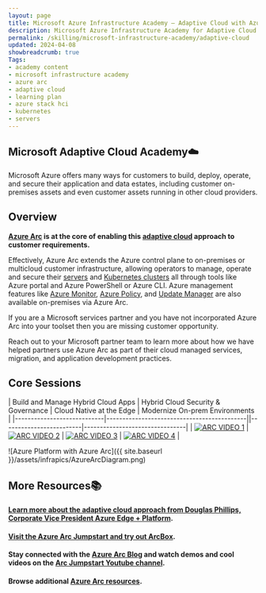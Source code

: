 ```yaml
---
layout: page
title: Microsoft Azure Infrastructure Academy — Adaptive Cloud with Azure Arc and Azure Stack HCI
description: Microsoft Azure Infrastructure Academy for Adaptive Cloud with Azure Arc and Azure Stack HCI.
permalink: /skilling/microsoft-infrastructure-academy/adaptive-cloud
updated: 2024-04-08
showbreadcrumb: true
Tags:
- academy content
- microsoft infrastructure academy
- azure arc
- adaptive cloud
- learning plan
- azure stack hci
- kubernetes
- servers
---
```


## Microsoft Adaptive Cloud Academy☁️

Microsoft Azure offers many ways for customers to build, deploy, operate, and secure their application and data estates, including customer on-premises assets and even customer assets running in other cloud providers.

## Overview

**[Azure Arc](https://azure.microsoft.com/products/azure-arc) is at the core of enabling this [adaptive cloud](https://arcjumpstart.com/adaptive_cloud) approach to customer requirements.**

Effectively, Azure Arc extends the Azure control plane to on-premises or multicloud customer infrastructure, allowing operators to manage, operate and secure their [servers](https://learn.microsoft.com/azure/azure-arc/servers/overview) and [Kubernetes clusters](https://learn.microsoft.com/azure/azure-arc/kubernetes/overview) all through tools like Azure portal and Azure PowerShell or Azure CLI. Azure management features like [Azure Monitor](https://learn.microsoft.com/azure/cloud-adoption-framework/scenarios/hybrid/arc-enabled-servers/eslz-management-and-monitoring-arc-server), [Azure Policy](https://learn.microsoft.com/azure/azure-arc/servers/policy-reference), and [Update Manager](https://learn.microsoft.com/azure/update-manager/overview?tabs=azure-vms) are also available on-premises via Azure Arc.

If you are a Microsoft services partner and you have not incorporated Azure Arc into your toolset then you are missing customer opportunity.

Reach out to your Microsoft partner team to learn more about how we have helped partners use Azure Arc as part of their cloud managed services, migration, and application development practices.

## Core Sessions


| Build and Manage Hybrid Cloud Apps | Hybrid Cloud Security & Governance | Cloud Native at the Edge | Modernize On-prem Environments |
|----------------------------|--------------------------------------------||-------------------------|--------------------------------|
| [![ARC VIDEO 1](https://img.youtube.com/vi/A-eUkKjmSzs/mqdefault.jpg)](https://www.youtube.com/watch?v=A-eUkKjmSzs) | [![ARC VIDEO 2](https://img.youtube.com/vi/B5Cyl8cj2e8/mqdefault.jpg)](https://www.youtube.com/watch?v=B5Cyl8cj2e8) | [![ARC VIDEO 3](https://img.youtube.com/vi/9BjGj2iSkIo/mqdefault.jpg)](https://www.youtube.com/watch?v=9BjGj2iSkIo) | [![ARC VIDEO 4](https://img.youtube.com/vi/mCcLUSOqVIo/mqdefault.jpg)](https://www.youtube.com/watch?v=mCcLUSOqVIo) |


![Azure Platform with Azure Arc]({{ site.baseurl }}/assets/infrapics/AzureArcDiagram.png)


## More Resources📚

#### [Learn more about the adaptive cloud approach from Douglas Phillips, Corporate Vice President Azure Edge + Platform](https://azure.microsoft.com/blog/advancing-hybrid-cloud-to-adaptive-cloud-with-azure/).

#### [Visit the Azure Arc Jumpstart and try out ArcBox](https://arcjumpstart.com/azure_jumpstart_arcbox).

#### Stay connected with the [Azure Arc Blog](https://techcommunity.microsoft.com/t5/azure-arc-blog/bg-p/AzureArcBlog) and watch demos and cool videos on the [Arc Jumpstart Youtube channel](https://www.youtube.com/channel/UCoIJw-P_9Jp6Jo_0Ca9avcA).

#### Browse additional [Azure Arc resources](/PartnerResources/skilling/microsoft-infrastructure-academy/resources/adaptive-cloud).